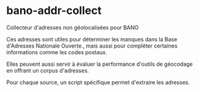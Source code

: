 bano-addr-collect
=================

Collecteur d'adresses non géolocalisées pour BANO

Ces adresses sont utiles pour déterminer les manques dans la Base d'Adresses Nationale Ouverte., mais aussi pour compléter certaines informations comme les codes postaux.

Elles peuvent aussi servir à évaluer la performance d'outils de géocodage en offrant un corpus d'adresses.

Pour chaque source, un script spécifique permet d'extraire les adresses.
